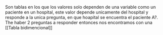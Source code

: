 Son tablas en los que los valores solo dependen de una variable como un paciente en un hospital, este valor depende unicamente del hospital y responde a la unica pregunta, en que hoapital se encuentra el paciente A?. The haber 2 preguntas a responder entonces nos encontramos con una [[Tabla bidimencional]] 